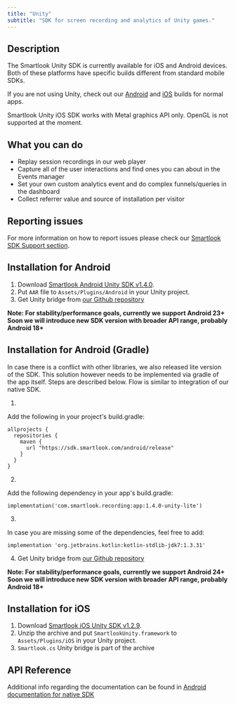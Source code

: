 ```yaml
---
title: "Unity"
subtitle: "SDK for screen recording and analytics of Unity games."
---
```


## Description

The Smartlook Unity SDK is currently available for iOS and Android devices. Both of these platforms have specific builds different from standard mobile SDKs.

If you are not using Unity, check out our [Android](https://smartlook.github.io/docs/sdk/android/) and [iOS](https://smartlook.github.io/docs/sdk/ios/) builds for normal apps.

Smartlook Unity iOS SDK works with Metal graphics API only. OpenGL is not supported at the moment.

## What you can do

* Replay session recordings in our web player
* Capture all of the user interactions and find ones you can about in the Events manager
* Set your own custom analytics event and do complex funnels/queries in the dashboard
* Collect referrer value and source of installation per visitor

## Reporting issues

For more information on how to report issues please check our [Smartlook SDK Support section](https://smartlook.github.io/docs/sdk/support/#how-to-submit-an-issue).

## Installation for Android

1. Download [Smartlook Android Unity SDK v1.4.0](https://sdk.smartlook.com/android/app-1.4.0-unity.aar).
2. Put `AAR` file to `Assets/Plugins/Android` in your Unity project.
3. Get Unity bridge from [our Github repository](https://github.com/smartlook/unity-bridge)

**Note: For stability/performance goals, currently we support Android 23+ Soon we will introduce new SDK version with broader API range, probably Android 18+**

## Installation for Android (Gradle)

In case there is a conflict with other libraries, we also released lite version of the SDK. This solution however needs to be implemented via gradle of the app itself. Steps are described below. Flow is similar to integration of our native SDK.

1.

Add the following in your project's build.gradle:

```Gradle
allprojects {
  repositories {
    maven {
      url "https://sdk.smartlook.com/android/release"
    }
  }
}
```


2.

Add the following dependency in your app's build.gradle:

```Gradle
implementation('com.smartlook.recording:app:1.4.0-unity-lite')
```


3.

In case you are missing some of the dependencies, feel free to add:

```Gradle
implementation 'org.jetbrains.kotlin:kotlin-stdlib-jdk7:1.3.31'
```


4. Get Unity bridge from [our Github repository](https://github.com/smartlook/unity-bridge)

**Note: For stability/performance goals, currently we support Android 24+ Soon we will introduce new SDK version with broader API range, probably Android 18+**

## Installation for iOS

1. Download [Smartlook iOS Unity SDK v1.2.9](https://sdk.smartlook.com/ios/smartlook-unity-ios-sdk-1.2.9.zip).
2. Unzip the archive and put `SmartlookUnity.framework` to `Assets/Plugins/iOS` in your Unity project.
3. `Smartlook.cs` Unity bridge is part of the archive

## API Reference

Additional info regarding the documentation can be found in <a href="https://smartlook.github.io/docs/sdk/android/"> Android documentation for native SDK</a>
